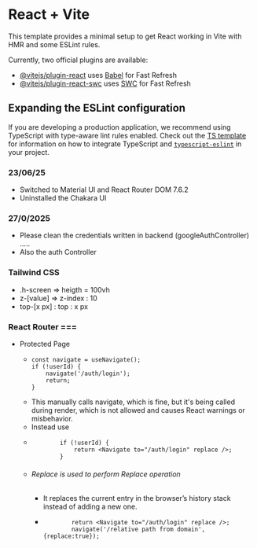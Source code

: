 # React + Vite

This template provides a minimal setup to get React working in Vite with HMR and some ESLint rules.

Currently, two official plugins are available:

- [@vitejs/plugin-react](https://github.com/vitejs/vite-plugin-react/blob/main/packages/plugin-react) uses [Babel](https://babeljs.io/) for Fast Refresh
- [@vitejs/plugin-react-swc](https://github.com/vitejs/vite-plugin-react/blob/main/packages/plugin-react-swc) uses [SWC](https://swc.rs/) for Fast Refresh

## Expanding the ESLint configuration

If you are developing a production application, we recommend using TypeScript with type-aware lint rules enabled. Check out the [TS template](https://github.com/vitejs/vite/tree/main/packages/create-vite/template-react-ts) for information on how to integrate TypeScript and [`typescript-eslint`](https://typescript-eslint.io) in your project.



### 23/06/25 
- Switched to Material UI and React Router DOM 7.6.2 
- Uninstalled the Chakara UI

### 27/0/2025 
- Please clean the credentials written in backend (googleAuthController) .....
- Also the auth Controller

### Tailwind CSS 
- .h-screen => heigth = 100vh
- z-[value] => z-index : 10
- top-[x px] : top : x px

### React Router ===
- Protected Page
    -   ``` 
        const navigate = useNavigate();
        if (!userId) {
            navigate('/auth/login');
            return;
        }
        ```
    - This manually calls navigate, which is fine, but it's being called during render, which is not allowed and causes React warnings or misbehavior.
    - Instead use 
    -   ```
                if (!userId) {
                    return <Navigate to="/auth/login" replace />;
                }
        ```
    - ###### Replace is used to perform Replace operation
        - It replaces the current entry in the browser’s history stack instead of adding a new one.
        -   ```
                    return <Navigate to="/auth/login" replace />;
                    navigate('/relative path from domain',{replace:true});
            ```